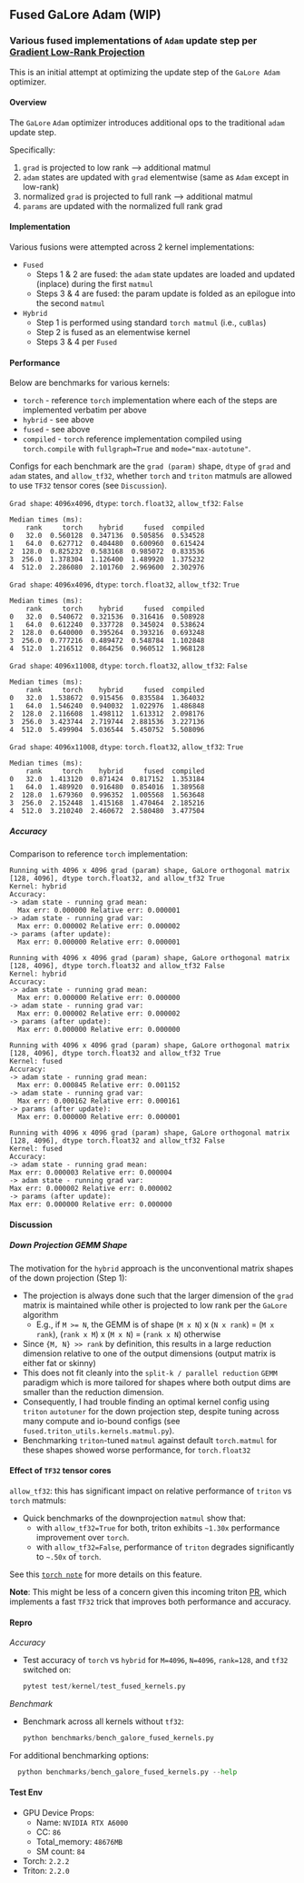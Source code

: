 ## Fused GaLore Adam (WIP)

### Various fused implementations of `Adam` update step per [Gradient Low-Rank Projection](https://arxiv.org/abs/2403.03507)

This is an initial attempt at optimizing the update step of the `GaLore Adam` optimizer.

#### Overview

The `GaLore` `Adam` optimizer introduces additional ops to the traditional `adam` update step.

Specifically:

1.  `grad` is projected to low rank --> additional matmul
2.  `adam` states are updated with `grad` elementwise (same as `Adam` except in low-rank)
3.  normalized `grad` is projected to full rank --> additional matmul
4.  `params` are updated with the normalized full rank grad

#### Implementation

Various fusions were attempted across 2 kernel implementations:

- `Fused`
  - Steps 1 & 2 are fused: the `adam` state updates are loaded and updated (inplace) during the first `matmul`
  - Steps 3 & 4 are fused: the param update is folded as an epilogue into the second `matmul`
- `Hybrid`
  - Step 1 is performed using standard `torch matmul` (i.e., `cuBlas`)
  - Step 2 is fused as an elementwise kernel
  - Steps 3 & 4 per `Fused`

#### Performance

Below are benchmarks for various kernels:

- `torch` - reference `torch` implementation where each of the steps are implemented verbatim per above
- `hybrid` - see above
- `fused` - see above
- `compiled` - `torch` reference implementation compiled using `torch.compile` with `fullgraph=True` and `mode="max-autotune"`.

Configs for each benchmark are the `grad (param)` shape, `dtype` of `grad` and `adam` states, and `allow_tf32`, whether `torch` and `triton` matmuls are allowed to use `TF32` tensor cores (see `Discussion`).

`Grad shape`: `4096x4096`, `dtype`: `torch.float32`, `allow_tf32`: `False`

```
Median times (ms):
    rank     torch    hybrid     fused  compiled
0   32.0  0.560128  0.347136  0.505856  0.534528
1   64.0  0.627712  0.404480  0.600960  0.615424
2  128.0  0.825232  0.583168  0.985072  0.833536
3  256.0  1.378304  1.126400  1.489920  1.375232
4  512.0  2.286080  2.101760  2.969600  2.302976
```

`Grad shape`: `4096x4096`, `dtype`: `torch.float32`, `allow_tf32`: `True`

```
Median times (ms):
    rank     torch    hybrid     fused  compiled
0   32.0  0.540672  0.321536  0.316416  0.508928
1   64.0  0.612240  0.337728  0.345024  0.538624
2  128.0  0.640000  0.395264  0.393216  0.693248
3  256.0  0.777216  0.489472  0.548784  1.102848
4  512.0  1.216512  0.864256  0.960512  1.968128
```

`Grad shape`: `4096x11008`, `dtype`: `torch.float32`, `allow_tf32`: `False`

```
Median times (ms):
    rank     torch    hybrid     fused  compiled
0   32.0  1.538672  0.915456  0.835584  1.364032
1   64.0  1.546240  0.940032  1.022976  1.486848
2  128.0  2.116608  1.498112  1.613312  2.098176
3  256.0  3.423744  2.719744  2.881536  3.227136
4  512.0  5.499904  5.036544  5.450752  5.508096
```

`Grad shape`: `4096x11008`, `dtype`: `torch.float32`, `allow_tf32`: `True`

```
Median times (ms):
    rank     torch    hybrid     fused  compiled
0   32.0  1.413120  0.871424  0.817152  1.353184
1   64.0  1.489920  0.916480  0.854016  1.389568
2  128.0  1.679360  0.996352  1.005568  1.563648
3  256.0  2.152448  1.415168  1.470464  2.185216
4  512.0  3.210240  2.460672  2.580480  3.477504
```

##### Accuracy

Comparison to reference `torch` implementation:

```
Running with 4096 x 4096 grad (param) shape, GaLore orthogonal matrix [128, 4096], dtype torch.float32, and allow_tf32 True
Kernel: hybrid
Accuracy:
-> adam state - running grad mean:
  Max err: 0.000000 Relative err: 0.000001
-> adam state - running grad var:
  Max err: 0.000002 Relative err: 0.000002
-> params (after update):
  Max err: 0.000000 Relative err: 0.000001
```

```
Running with 4096 x 4096 grad (param) shape, GaLore orthogonal matrix [128, 4096], dtype torch.float32 and allow_tf32 False
Kernel: hybrid
Accuracy:
-> adam state - running grad mean:
  Max err: 0.000000 Relative err: 0.000000
-> adam state - running grad var:
  Max err: 0.000002 Relative err: 0.000002
-> params (after update):
  Max err: 0.000000 Relative err: 0.000000
```

```
Running with 4096 x 4096 grad (param) shape, GaLore orthogonal matrix [128, 4096], dtype torch.float32 and allow_tf32 True
Kernel: fused
Accuracy:
-> adam state - running grad mean:
  Max err: 0.000845 Relative err: 0.001152
-> adam state - running grad var:
  Max err: 0.000162 Relative err: 0.000161
-> params (after update):
  Max err: 0.000000 Relative err: 0.000001
```

```
Running with 4096 x 4096 grad (param) shape, GaLore orthogonal matrix [128, 4096], dtype torch.float32 and allow_tf32 False
Kernel: fused
Accuracy:
-> adam state - running grad mean:
Max err: 0.000003 Relative err: 0.000004
-> adam state - running grad var:
Max err: 0.000002 Relative err: 0.000002
-> params (after update):
Max err: 0.000000 Relative err: 0.000000
```

#### Discussion

##### Down Projection GEMM Shape

The motivation for the `hybrid` approach is the unconventional matrix shapes of the down projection (Step 1):

- The projection is always done such that the larger dimension of the `grad` matrix is maintained while other is projected to low rank per the `GaLore` algorithm
  - E.g., if `M >= N`, the GEMM is of shape (`M x N`) x (`N x rank`) = (`M x rank`), (`rank x M`) x (`M x N`) = (`rank x N`) otherwise
- Since `{M, N} >> rank` by definition, this results in a large reduction dimension relative to one of the output dimensions (output matrix is either fat or skinny)
- This does not fit cleanly into the `split-k / parallel reduction` `GEMM` paradigm which is more tailored for shapes where both output dims are smaller than the reduction dimension.
- Consequently, I had trouble finding an optimal kernel config using `triton` `autotuner` for the down projection step, despite tuning across many compute and io-bound configs (see `fused.triton_utils.kernels.matmul.py`).
- Benchmarking `triton`-tuned `matmul` against default `torch.matmul` for these shapes showed worse performance, for `torch.float32`

#### Effect of `TF32` tensor cores

`allow_tf32`: this has significant impact on relative performance of `triton` vs `torch` matmuls:

- Quick benchmarks of the downprojection `matmul` show that:
  - with `allow_tf32=True` for both, triton exhibits `~1.30x` performance improvement over `torch`.
  - with `allow_tf32=False`, performance of `triton` degrades significantly to `~.50x` of `torch`.

See this [`torch note`](https://pytorch.org/docs/stable/notes/cuda.html#tf32-on-ampere) for more details on this feature.

**Note**: This might be less of a concern given this incoming triton [PR](https://github.com/openai/triton/pull/3234), which implements a fast `TF32` trick that improves both performance and accuracy.

#### Repro

_Accuracy_

- Test accuracy of `torch` vs `hybrid` for `M=4096`, `N=4096`, `rank=128`, and `tf32` switched on:

  ```python
  pytest test/kernel/test_fused_kernels.py
  ```

_Benchmark_

- Benchmark across all kernels without `tf32`:

  ```python
  python benchmarks/bench_galore_fused_kernels.py
  ```

For additional benchmarking options:

```python
  python benchmarks/bench_galore_fused_kernels.py --help
```

#### Test Env

- GPU Device Props:
  - Name: `NVIDIA RTX A6000`
  - CC: `86`
  - Total_memory: `48676MB`
  - SM count: `84`
- Torch: `2.2.2`
- Triton: `2.2.0`
